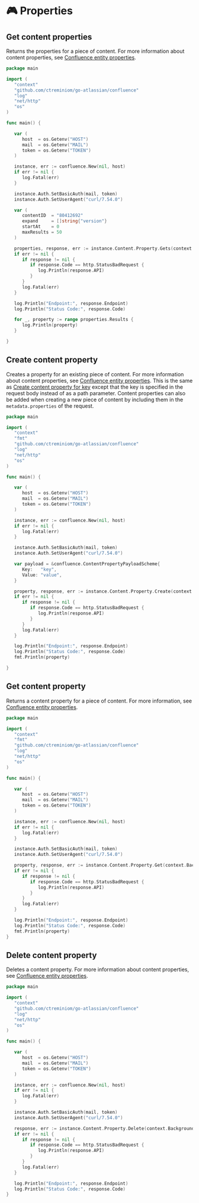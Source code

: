 # 🎮 Properties

## Get content properties

Returns the properties for a piece of content. For more information about content properties, see [Confluence entity properties](https://developer.atlassian.com/cloud/confluence/confluence-entity-properties/).

```go
package main

import (
   "context"
   "github.com/ctreminiom/go-atlassian/confluence"
   "log"
   "net/http"
   "os"
)

func main() {

   var (
      host  = os.Getenv("HOST")
      mail  = os.Getenv("MAIL")
      token = os.Getenv("TOKEN")
   )

   instance, err := confluence.New(nil, host)
   if err != nil {
      log.Fatal(err)
   }

   instance.Auth.SetBasicAuth(mail, token)
   instance.Auth.SetUserAgent("curl/7.54.0")

   var (
      contentID  = "80412692"
      expand     = []string{"version"}
      startAt    = 0
      maxResults = 50
   )

   properties, response, err := instance.Content.Property.Gets(context.Background(), contentID, expand, startAt, maxResults)
   if err != nil {
      if response != nil {
         if response.Code == http.StatusBadRequest {
            log.Println(response.API)
         }
      }
      log.Fatal(err)
   }

   log.Println("Endpoint:", response.Endpoint)
   log.Println("Status Code:", response.Code)

   for _, property := range properties.Results {
      log.Println(property)
   }

}
```

## Create content property

Creates a property for an existing piece of content. For more information about content properties, see [Confluence entity properties](https://developer.atlassian.com/cloud/confluence/confluence-entity-properties/). This is the same as [Create content property for key](https://developer.atlassian.com/cloud/confluence/rest/api-group-content-properties/) except that the key is specified in the request body instead of as a path parameter. Content properties can also be added when creating a new piece of content by including them in the `metadata.properties` of the request.

```go
package main

import (
   "context"
   "fmt"
   "github.com/ctreminiom/go-atlassian/confluence"
   "log"
   "net/http"
   "os"
)

func main() {

   var (
      host  = os.Getenv("HOST")
      mail  = os.Getenv("MAIL")
      token = os.Getenv("TOKEN")
   )

   instance, err := confluence.New(nil, host)
   if err != nil {
      log.Fatal(err)
   }

   instance.Auth.SetBasicAuth(mail, token)
   instance.Auth.SetUserAgent("curl/7.54.0")

   var payload = &confluence.ContentPropertyPayloadScheme{
      Key:   "key",
      Value: "value",
   }

   property, response, err := instance.Content.Property.Create(context.Background(), "80412692", payload)
   if err != nil {
      if response != nil {
         if response.Code == http.StatusBadRequest {
            log.Println(response.API)
         }
      }
      log.Fatal(err)
   }

   log.Println("Endpoint:", response.Endpoint)
   log.Println("Status Code:", response.Code)
   fmt.Println(property)

}
```

## Get content property

Returns a content property for a piece of content. For more information, see [Confluence entity properties](https://developer.atlassian.com/cloud/confluence/confluence-entity-properties/).

```go
package main

import (
   "context"
   "fmt"
   "github.com/ctreminiom/go-atlassian/confluence"
   "log"
   "net/http"
   "os"
)

func main() {

   var (
      host  = os.Getenv("HOST")
      mail  = os.Getenv("MAIL")
      token = os.Getenv("TOKEN")
   )

   instance, err := confluence.New(nil, host)
   if err != nil {
      log.Fatal(err)
   }

   instance.Auth.SetBasicAuth(mail, token)
   instance.Auth.SetUserAgent("curl/7.54.0")

   property, response, err := instance.Content.Property.Get(context.Background(), "80412692", "editor")
   if err != nil {
      if response != nil {
         if response.Code == http.StatusBadRequest {
            log.Println(response.API)
         }
      }
      log.Fatal(err)
   }

   log.Println("Endpoint:", response.Endpoint)
   log.Println("Status Code:", response.Code)
   fmt.Println(property)
}
```

## Delete content property

Deletes a content property. For more information about content properties, see [Confluence entity properties](https://developer.atlassian.com/cloud/confluence/confluence-entity-properties/).

```go
package main

import (
   "context"
   "github.com/ctreminiom/go-atlassian/confluence"
   "log"
   "net/http"
   "os"
)

func main() {

   var (
      host  = os.Getenv("HOST")
      mail  = os.Getenv("MAIL")
      token = os.Getenv("TOKEN")
   )

   instance, err := confluence.New(nil, host)
   if err != nil {
      log.Fatal(err)
   }

   instance.Auth.SetBasicAuth(mail, token)
   instance.Auth.SetUserAgent("curl/7.54.0")

   response, err := instance.Content.Property.Delete(context.Background(), "80412692", "key")
   if err != nil {
      if response != nil {
         if response.Code == http.StatusBadRequest {
            log.Println(response.API)
         }
      }
      log.Fatal(err)
   }

   log.Println("Endpoint:", response.Endpoint)
   log.Println("Status Code:", response.Code)
}
```

